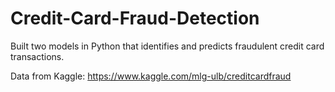 # Credit-Card-Fraud-Detection
Built two models in Python that identifies and predicts fraudulent credit card transactions. 

Data from Kaggle: https://www.kaggle.com/mlg-ulb/creditcardfraud

